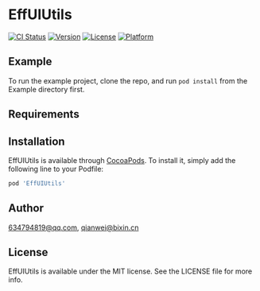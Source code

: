 # EffUIUtils

[![CI Status](https://img.shields.io/travis/634794819@qq.com/EffUIUtils.svg?style=flat)](https://travis-ci.org/634794819@qq.com/EffUIUtils)
[![Version](https://img.shields.io/cocoapods/v/EffUIUtils.svg?style=flat)](https://cocoapods.org/pods/EffUIUtils)
[![License](https://img.shields.io/cocoapods/l/EffUIUtils.svg?style=flat)](https://cocoapods.org/pods/EffUIUtils)
[![Platform](https://img.shields.io/cocoapods/p/EffUIUtils.svg?style=flat)](https://cocoapods.org/pods/EffUIUtils)

## Example

To run the example project, clone the repo, and run `pod install` from the Example directory first.

## Requirements

## Installation

EffUIUtils is available through [CocoaPods](https://cocoapods.org). To install
it, simply add the following line to your Podfile:

```ruby
pod 'EffUIUtils'
```

## Author

634794819@qq.com, qianwei@bixin.cn

## License

EffUIUtils is available under the MIT license. See the LICENSE file for more info.
